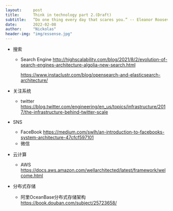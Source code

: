 ```yaml
---
layout:     post
title:      Think in technology part 2.(Draft)
subtitle:   “Do one thing every day that scares you.” -- Eleanor Roosevelt
date:       2022-02-08
author:     "Nickolas"
header-img: "img/essense.jpg"
---
```


* 搜索

  * Search Engine 
    http://highscalability.com/blog/2021/8/2/evolution-of-search-engines-architecture-algolia-new-search.html

    https://www.instaclustr.com/blog/opensearch-and-elasticsearch-architecture/

* 关注系统

  * twitter 
    https://blog.twitter.com/engineering/en_us/topics/infrastructure/2017/the-infrastructure-behind-twitter-scale

* SNS

  * FaceBook 
    https://medium.com/swlh/an-introduction-to-facebooks-system-architecture-47cfcf597101
  * 微信

* 云计算 

  * AWS https://docs.aws.amazon.com/wellarchitected/latest/framework/welcome.html

* 分布式存储

  * 阿里OceanBase分布式存储架构 
    https://book.douban.com/subject/25723658/